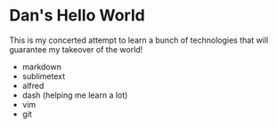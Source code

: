

# Dan's Hello World #

This is my concerted attempt to learn a bunch of technologies that will
guarantee my takeover of the world!

- markdown
- sublimetext
- alfred
- dash (helping me learn a lot)
- vim
- git





